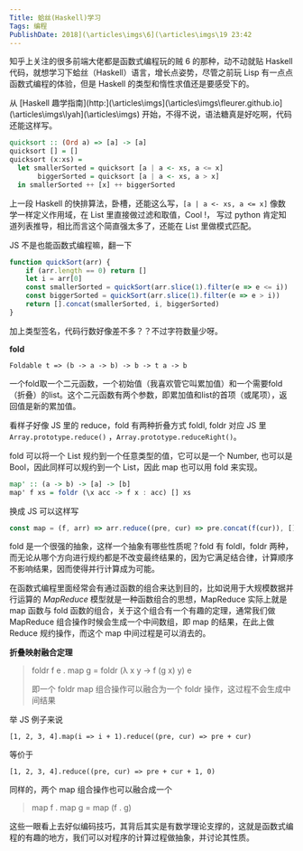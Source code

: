 ```yaml
---
Title: 蛤丝(Haskell)学习
Tags: 编程
PublishDate: 2018](\articles\imgs\6](\articles\imgs\19 23:42
---
```


知乎上关注的很多前端大佬都是函数式编程玩的贼 6 的那种，动不动就贴 Haskell 代码，就想学习下蛤丝（Haskell）语言，增长点姿势，尽管之前玩 Lisp 有一点点函数式编程的体验，但是 Haskell 的类型和惰性求值还是要感受下的。

从 [Haskell 趣学指南](http:](\articles\imgs\](\articles\imgs\fleurer.github.io](\articles\imgs\lyah](\articles\imgs\) 开始，不得不说，语法糖真是好吃啊，代码还能这样写。

```haskell
quicksort :: (Ord a) => [a] -> [a]   
quicksort [] = []   
quicksort (x:xs) =   
  let smallerSorted = quicksort [a | a <- xs, a <= x]  
       biggerSorted = quicksort [a | a <- xs, a > x]   
  in smallerSorted ++ [x] ++ biggerSorted
```

上一段 Haskell 的快排算法，卧槽，还能这么写，` [a | a <- xs, a <= x] ` 像数学一样定义作用域，在 List 里直接做过滤和取值，Cool !， 写过 python 肯定知道列表推导，相比而言这个简直强太多了，还能在 List 里做模式匹配。

JS 不是也能函数式编程嘛，翻一下

```javascript
function quickSort(arr) {
    if (arr.length == 0) return []
    let i = arr[0]
    const smallerSorted = quickSort(arr.slice(1).filter(e => e <= i))
    const biggerSorted = quickSort(arr.slice(1).filter(e => e > i))
    return [].concat(smallerSorted, i, biggerSorted)
}
```

加上类型签名，代码行数好像差不多？？不过字符数量少呀。



**fold**

`Foldable t => (b -> a -> b) -> b -> t a -> b`

一个fold取一个二元函数，一个初始值（我喜欢管它叫累加值）和一个需要fold（折叠）的list。这个二元函数有两个参数，即累加值和list的首项（或尾项），返回值是新的累加值。 

看样子好像 JS 里的 reduce，fold 有两种折叠方式 foldl, foldr 对应 JS 里`Array.prototype.reduce()` ，`Array.prototype.reduceRight()`。

fold 可以将一个 List 规约到一个任意类型的值，它可以是一个 Number, 也可以是 Bool，因此同样可以规约到一个 List，因此 map 也可以用 fold 来实现。

```haskell
map' :: (a -> b) -> [a] -> [b]   
map' f xs = foldr (\x acc -> f x : acc) [] xs
```

换成 JS 可以这样写

```javascript
const map = (f, arr) => arr.reduce((pre, cur) => pre.concat(f(cur)), [])
```



fold 是一个很强的抽象，这样一个抽象有哪些性质呢？fold 有 foldl，foldr 两种，而无论从哪个方向进行规约都是不改变最终结果的，因为它满足结合律，计算顺序不影响结果，因而使得并行计算成为可能。

在函数式编程里面经常会有通过函数的组合来达到目的，比如说用于大规模数据并行运算的 *MapReduce* 模型就是一种函数组合的思想，MapReduce 实际上就是 map 函数与 fold 函数的组合，关于这个组合有一个有趣的定理，通常我们做 MapReduce  组合操作时候会生成一个中间数组，即 map 的结果，在此上做 Reduce 规约操作，而这个 map 中间过程是可以消去的。

**折叠映射融合定理**

> foldr f e . map g = foldr (λ x y → f (g x) y) e 
>
> 即一个 foldr map 组合操作可以融合为一个 foldr 操作，这过程不会生成中间结果

举 JS 例子来说

`[1, 2, 3, 4].map(i => i + 1).reduce((pre, cur) => pre + cur)`

等价于

`[1, 2, 3, 4].reduce((pre, cur) => pre + cur + 1, 0)`

同样的，两个 map 组合操作也可以融合成一个 

> map f . map g = map (f . g)

 这些一眼看上去好似编码技巧，其背后其实是有数学理论支撑的，这就是函数式编程的有趣的地方，我们可以对程序的计算过程做抽象，并讨论其性质。